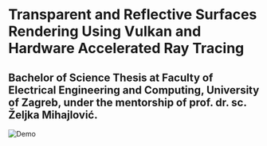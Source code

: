 # Transparent and Reflective Surfaces Rendering Using Vulkan and Hardware Accelerated Ray Tracing

## Bachelor of Science Thesis at Faculty of Electrical Engineering and Computing, University of Zagreb, under the mentorship of prof. dr. sc. Željka Mihajlović.

![Demo](VulkanRaytracing/resources/demo.png)<br/>
